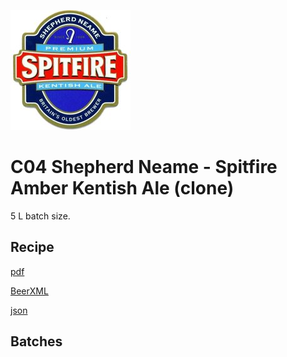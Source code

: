 ![logo](./C04_Shepherd_Neame_Spitfire_Amber_Kentish_Ale_clone.jpeg)

# C04 Shepherd Neame - Spitfire Amber Kentish Ale (clone)

5 L batch size.

## Recipe

[pdf](./C04_Shepherd_Neame_Spitfire_Amber_Kentish_Ale_clone.pdf)

[BeerXML](./C04_Shepherd_Neame_Spitfire_Amber_Kentish_Ale_clone.xml)

[json](./C04_Shepherd_Neame_Spitfire_Amber_Kentish_Ale_clone.json)

## Batches
